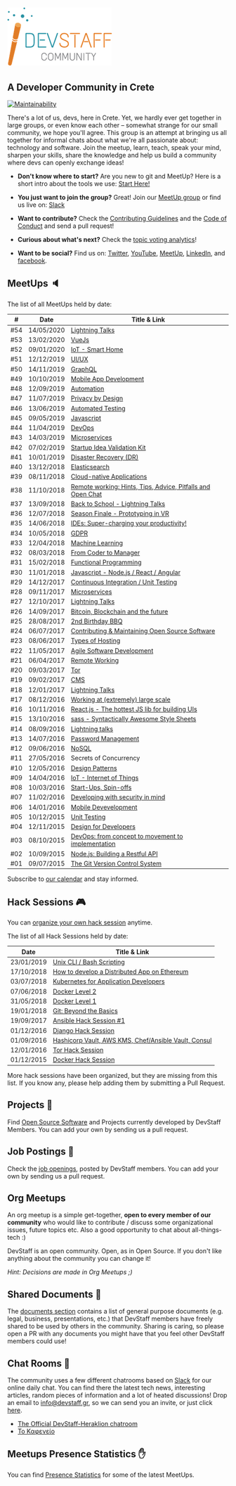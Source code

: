 # [![DevStaff home](images/logo_community.png)](http://www.devstaff.gr)

## A Developer Community in Crete

[![Maintainability](https://api.codeclimate.com/v1/badges/a583b7764bab09a8ffc0/maintainability)](https://codeclimate.com/github/devstaff-crete/DevStaff-Heraklion/maintainability)

There's a lot of us, devs, here in Crete. Yet, we hardly ever get together in large groups, or even know each other – somewhat strange for our small community, we hope you'll agree. This group is an attempt at bringing us all together for informal chats about what we're all passionate about: technology and software. Join the meetup, learn, teach, speak your mind, sharpen your skills, share the knowledge and help us build a community where devs can openly exchange ideas!

* **Don't know where to start?** Are you new to git and MeetUp? Here is a short intro about the tools we use: [Start Here!](StartHere.md)

* **You just want to join the group?** Great!
  Join our [MeetUp group](http://www.meetup.com/DevStaff-A-Developer-Community-Gathering-In-Crete/) or find us live on: [Slack](https://join.slack.com/t/devstaff/shared_invite/enQtNDYyNTI0NjUyMjczLWUyN2ZkOGJjYWQyMzU2MTE0MjViYTAxYWYxMjVlMzk2ZDk1N2I3ZGI2Y2MxMmMwN2JkNzY5MGUzMGRmN2NlNWM)

* **Want to contribute?** Check the [Contributing Guidelines](CONTRIBUTING.md)
  and the [Code of Conduct](CodeOfConduct.md) and send a pull request!
* **Curious about what's next?** Check the [topic voting analytics](http://analytics.devstaff.gr)!

* **Want to be social?** Find us on: [Twitter](https://twitter.com/devstaff_gr), [YouTube](https://www.youtube.com/channel/UC8qmn3Nv9QJZ2P_WyhoewHw/videos), [MeetUp](https://www.meetup.com/devstaff/), [LinkedIn](https://www.linkedin.com/company/devstaff/about/), and [facebook](https://www.facebook.com/Devstaff/).

## MeetUps :speaker:

The list of all MeetUps held by date:

| #   | Date       | Title & Link |
|-----|------------|--------------|
| #54 | 14/05/2020 | [Lightning Talks](https://github.com/devstaff-crete/DevStaff-Heraklion/tree/master/meetups/meetup54-LightningTalks) |
| #53 | 13/02/2020 | [VueJs](https://github.com/devstaff-crete/DevStaff-Heraklion/tree/master/meetups/meetup53-VueJs) |
| #52 | 09/01/2020 | [IoT - Smart Home](https://github.com/devstaff-crete/DevStaff-Heraklion/tree/master/meetups/meetup52-IoTSmartHome) |
| #51 | 12/12/2019 | [UI/UX](https://github.com/devstaff-crete/DevStaff-Heraklion/tree/master/meetups/meetup51-UIUX) |
| #50 | 14/11/2019 | [GraphQL](https://github.com/devstaff-crete/DevStaff-Heraklion/tree/master/meetups/meetup50-GraphQL) |
| #49 | 10/10/2019 | [Mobile App Development](https://github.com/devstaff-crete/DevStaff-Heraklion/tree/master/meetups/meetup49-MobileAppDevelopment) |
| #48 | 12/09/2019 | [Automation](https://github.com/devstaff-crete/DevStaff-Heraklion/tree/master/meetups/meetup48-Automation) |
| #47 | 11/07/2019 | [Privacy by Design](https://github.com/devstaff-crete/DevStaff-Heraklion/tree/master/meetups/meetup47-PrivacyByDesign) |
| #46 | 13/06/2019 | [Automated Testing](https://github.com/devstaff-crete/DevStaff-Heraklion/tree/master/meetups/meetup46-AutomatedTesting) |
| #45 | 09/05/2019 | [Javascript](https://github.com/devstaff-crete/DevStaff-Heraklion/tree/master/meetups/meetup45-Javascript) |
| #44 | 11/04/2019 | [DevOps](https://github.com/devstaff-crete/DevStaff-Heraklion/tree/master/meetups/meetup44-DevOps) |
| #43 | 14/03/2019 | [Microservices](https://github.com/devstaff-crete/DevStaff-Heraklion/tree/master/meetups/meetup43-Microservices) |
| #42 | 07/02/2019 | [Startup Idea Validation Kit](https://github.com/devstaff-crete/DevStaff-Heraklion/tree/master/meetups/meetup42-StartupIdeaValidationKit) |
| #41 | 10/01/2019 | [Disaster Recovery (DR)](https://github.com/devstaff-crete/DevStaff-Heraklion/tree/master/meetups/meetup41-DisasterRecovery) |
| #40 | 13/12/2018 | [Elasticsearch](https://github.com/devstaff-crete/DevStaff-Heraklion/tree/master/meetups/meetup40-Elasticsearch) |
| #39 | 08/11/2018 | [Cloud-native Applications](https://github.com/devstaff-crete/DevStaff-Heraklion/tree/master/meetups/meetup39-Cloud-nativeApplications) |
| #38 | 11/10/2018 | [Remote working: Hints, Tips, Advice, Pitfalls and Open Chat](https://github.com/devstaff-crete/DevStaff-Heraklion/tree/master/meetups/meetup38-RemoteWorking) |
| #37 | 13/09/2018 | [Back to School - Lightning Talks](https://github.com/devstaff-crete/DevStaff-Heraklion/tree/master/meetups/meetup37-LightningTalks) |
| #36 | 12/07/2018 | [Season Finale - Prototyping in VR](https://github.com/devstaff-crete/DevStaff-Heraklion/tree/master/meetups/meetup36-PrototypingInVR) |
| #35 | 14/06/2018 | [IDEs: Super-charging your productivity!](https://github.com/devstaff-crete/DevStaff-Heraklion/tree/master/meetups/meetup35-IDEs) |
| #34 | 10/05/2018 | [GDPR](https://github.com/devstaff-crete/DevStaff-Heraklion/tree/master/meetups/meetup34-GDPR) |
| #33 | 12/04/2018 | [Machine Learning](https://github.com/devstaff-crete/DevStaff-Heraklion/tree/master/meetups/meetup33-MachineLearning) |
| #32 | 08/03/2018 | [From Coder to Manager](https://github.com/devstaff-crete/DevStaff-Heraklion/tree/master/meetups/meetup32-FromCoderToManager) | 
| #31 | 15/02/2018 | [Functional Programming](https://github.com/devstaff-crete/DevStaff-Heraklion/tree/master/meetups/meetup31-FunctionalProgramming) |
| #30 | 11/01/2018 | [Javascript - Node.js / React / Angular](https://github.com/devstaff-crete/DevStaff-Heraklion/tree/master/meetups/meetup30-Javascript) |
| #29 | 14/12/2017 | [Continuous Integration / Unit Testing](https://github.com/devstaff-crete/DevStaff-Heraklion/tree/master/meetups/meetup29-CI) |
| #28 | 09/11/2017 | [Microservices](https://github.com/devstaff-crete/DevStaff-Heraklion/tree/master/meetups/meetup28-Microservices) |
| #27 | 12/10/2017 | [Lightning Talks](https://github.com/devstaff-crete/DevStaff-Heraklion/tree/master/meetups/meetup27-LightningTalks) |
| #26 | 14/09/2017 | [Bitcoin, Blockchain and the future](https://github.com/devstaff-crete/DevStaff-Heraklion/tree/master/meetups/meetup26-BitcoinBlockchainETC) | 
| #25 | 28/08/2017 | [2nd Birthday BBQ](https://github.com/devstaff-crete/DevStaff-Heraklion/tree/master/meetups/) |
| #24 | 06/07/2017 | [Contributing & Maintaining Open Source Software](https://github.com/devstaff-crete/DevStaff-Heraklion/tree/master/meetups/meetup24-CMOSS) |
| #23 | 08/06/2017 | [Types of Hosting](https://github.com/devstaff-crete/DevStaff-Heraklion/tree/master/meetups/meetup23-TypesOfHosting) |
| #22 | 11/05/2017 | [Agile Software Development](https://github.com/devstaff-crete/DevStaff-Heraklion/tree/master/meetups/meetup22-AgileSoftwareDevelopment) |
| #21 | 06/04/2017 | [Remote Working](https://github.com/devstaff-crete/DevStaff-Heraklion/tree/master/meetups/meetup21-RemoteWorking) |
| #20 | 09/03/2017 | [Tor](https://github.com/devstaff-crete/DevStaff-Heraklion/tree/master/meetups/meetup20-TOR) |
| #19 | 09/02/2017 | [CMS](https://github.com/devstaff-crete/DevStaff-Heraklion/tree/master/meetups/meetup19-CMS) |
| #18 | 12/01/2017 | [Lightning Talks](https://github.com/devstaff-crete/DevStaff-Heraklion/tree/master/meetups/meetup18-lightningTalks) |
| #17 | 08/12/2016 | [Working at (extremely) large scale](https://github.com/devstaff-crete/DevStaff-Heraklion/tree/master/meetups/meetup17-largescale) |
| #16 | 10/11/2016 | [React.js - The hottest JS lib for building UIs](https://github.com/devstaff-crete/DevStaff-Heraklion/tree/master/meetups/meetup16-ReactJs) |
| #15 | 13/10/2016 | [sass - Syntactically Awesome Style Sheets](https://github.com/devstaff-crete/DevStaff-Heraklion/tree/master/meetups/meetup15-Sass) |
| #14 | 08/09/2016 | [Lightning talks](https://github.com/devstaff-crete/DevStaff-Heraklion/tree/master/meetups/meetup14-LightningTalks-SoftwareballGame) |
| #13 | 14/07/2016 | [Password Management](https://github.com/devstaff-crete/DevStaff-Heraklion/tree/master/meetups/meetup13-infosec) |
| #12 | 09/06/2016 | [NoSQL](https://github.com/devstaff-crete/DevStaff-Heraklion/tree/master/meetups/meetup12-NoSQL) |
| #11 | 27/05/2016 | Secrets of Concurrency |
| #10 | 12/05/2016 | [Design Patterns](https://github.com/devstaff-crete/DevStaff-Heraklion/tree/master/meetups/meetup10-DesignPatterns) |
| #09 | 14/04/2016 | [IoT - Internet of Things](https://github.com/devstaff-crete/DevStaff-Heraklion/tree/master/meetups/meetup09-IoT) |
| #08 | 10/03/2016 | [Start-Ups, Spin-offs](https://github.com/devstaff-crete/DevStaff-Heraklion/tree/master/meetups/meetup08-Startups) |
| #07 | 11/02/2016 | [Developing with security in mind](https://github.com/devstaff-crete/DevStaff-Heraklion/tree/master/meetups/meetup07-Security) |
| #06 | 14/01/2016 | [Mobile Devevelopment](https://github.com/devstaff-crete/DevStaff-Heraklion/tree/master/meetups/meetup06-MobileDev) |
| #05 | 10/12/2015 | [Unit Testing](https://github.com/devstaff-crete/DevStaff-Heraklion/tree/master/meetups/meetup05-Testing) |
| #04 | 12/11/2015 | [Design for Developers](https://github.com/devstaff-crete/DevStaff-Heraklion/tree/master/meetups/meetup04-Design) |
| #03 | 08/10/2015 | [DevOps: from concept to movement to implementation](https://github.com/devstaff-crete/DevStaff-Heraklion/tree/master/meetups/meetup03-DevOps) |
| #02 | 10/09/2015 | [Node.js: Building a Restful API](https://github.com/devstaff-crete/DevStaff-Heraklion/tree/master/meetups/meetup02-NodeJS) |
| #01 | 09/07/2015 | [The Git Version Control System](https://github.com/devstaff-crete/DevStaff-Heraklion/tree/master/meetups/meetup01-Git) |

Subscribe to [our calendar](http://www.meetup.com/DevStaff-A-Developer-Community-Gathering-In-Crete/events/) and stay informed.

## Hack Sessions :video_game:

You can [organize your own hack session](HackSessionHowTo.md) anytime.

The list of all Hack Sessions held by date:

| Date | Title & Link |
|------|--------------|
| 23/01/2019 | [Unix CLI / Bash Scripting](https://www.meetup.com/devstaff/events/258289857/) |
| 17/10/2018 | [How to develop a Distributed App on Ethereum](https://www.meetup.com/devstaff/events/255475024/) |
| 03/07/2018 | [Kubernetes for Application Developers](https://www.meetup.com/devstaff/events/252306246/) |
| 07/06/2018 | [Docker Level 2](https://www.meetup.com/devstaff/events/251228890/) |
| 31/05/2018 | [Docker Level 1](https://www.meetup.com/devstaff/events/251190634/) |
| 19/01/2018 | [Git: Beyond the Basics](https://www.meetup.com/devstaff/events/246863163/) |
| 19/09/2017 | [Ansible Hack Session #1](https://www.meetup.com/devstaff/events/243440678/) |
| 01/12/2016 | [Django Hack Session](https://www.meetup.com/devstaff/events/235617760/) |
| 01/09/2016 | [Hashicorp Vault, AWS KMS, Chef/Ansible Vault, Consul](http://www.meetup.com/DevStaff-A-Developer-Community-Gathering-In-Crete/events/233637796/) |
| 12/01/2016 | [Tor Hack Session](https://github.com/DaKnOb/TorConfig) |
| 01/12/2015 | [Docker Hack Session](https://github.com/devstaff-crete/docker-hack-sessions) |

More hack sessions have been organized, but they are missing from this list. If you know any, please help adding them by submitting a Pull Request.

## Projects :construction:

Find [Open Source Software](projects/README.md) and Projects currently developed by DevStaff Members. You can add your own by sending us a pull request.

## Job Postings :postal_horn:

Check the [job openings](jobs/README.md), posted by DevStaff members. You can add your own by
sending us a pull request.

## Org Meetups

An org meetup is a simple get-together, **open to every member of our community** who would like to contribute / discuss some organizational issues, future topics etc. Also a good opportunity to chat about all-things-tech :)

DevStaff is an open community. Open, as in Open Source. If you don't like anything about the community you can change it! 

_Hint: Decisions are made in Org Meetups ;)_

## Shared Documents :book:

The [documents section](https://github.com/devstaff-crete/DevStaff-Heraklion/tree/master/documents) contains a list of general purpose documents (e.g. legal, business, presentations, etc.) that DevStaff members have freely shared to be used by others in the community. Sharing is caring, so please open a PR with any documents you might have that you feel other DevStaff members could use!

## Chat Rooms :speech_balloon:

The community uses a few different chatrooms based on [Slack](https://join.slack.com/t/devstaff/shared_invite/enQtNDYyNTI0NjUyMjczLWUyN2ZkOGJjYWQyMzU2MTE0MjViYTAxYWYxMjVlMzk2ZDk1N2I3ZGI2Y2MxMmMwN2JkNzY5MGUzMGRmN2NlNWM) for our online daily chat. You can find there the latest tech news, interesting articles, random pieces of information and a lot of heated discussions! Drop an email to [info@devstaff.gr](mailto:info@devstaff.gr?subject:Slack%20Invite), so we can send you an invite, or just click [here](https://join.slack.com/t/devstaff/shared_invite/enQtNDYyNTI0NjUyMjczLWUyN2ZkOGJjYWQyMzU2MTE0MjViYTAxYWYxMjVlMzk2ZDk1N2I3ZGI2Y2MxMmMwN2JkNzY5MGUzMGRmN2NlNWM).

* [The Official DevStaff-Heraklion chatroom](https://devstaff.slack.com/messages/general/)
* [Το Καφενείο](https://devstaff.slack.com/messages/random/)

## Meetups Presence Statistics :hand:

You can find [Presence Statistics](/statistics/README.md) for some of the latest ΜeetUps.
